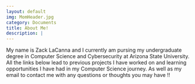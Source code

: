 ```yaml
---
layout: default
img: MomHeader.jpg
category: Documents
title: About Me!
description: |
---
```

  My name is Zack LaCanna and I currently am pursing my undergraduate degree in Computer Science and Cybersecurity at Arizona State University. All the links below lead to previous projects I have worked on and learning opportunities I have had in my Computer Science journey. As well as my email to contact me with any questions or thoughts you may have !!

